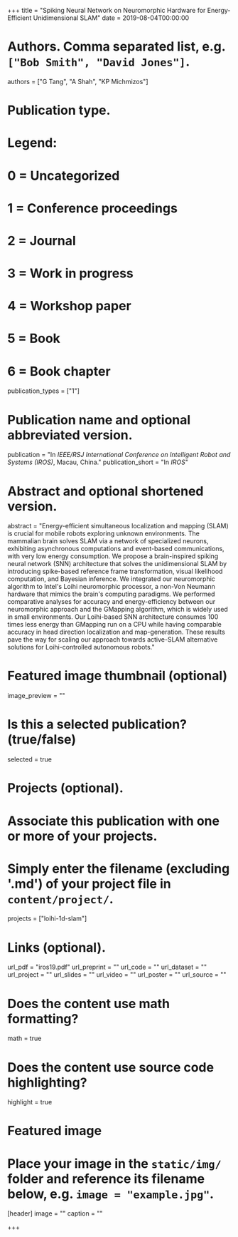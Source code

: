 +++
title = "Spiking Neural Network on Neuromorphic Hardware for Energy-Efficient Unidimensional SLAM"
date = 2019-08-04T00:00:00

# Authors. Comma separated list, e.g. `["Bob Smith", "David Jones"]`.
authors = ["G Tang", "A Shah", "KP Michmizos"]

# Publication type.
# Legend:
# 0 = Uncategorized
# 1 = Conference proceedings
# 2 = Journal
# 3 = Work in progress
# 4 = Workshop paper
# 5 = Book
# 6 = Book chapter
publication_types = ["1"]

# Publication name and optional abbreviated version.
publication = "In *IEEE/RSJ International Conference on Intelligent Robot and Systems (IROS)*, Macau, China."
publication_short = "In *IROS*"

# Abstract and optional shortened version.
abstract = "Energy-efficient simultaneous localization and mapping (SLAM) is crucial for mobile robots exploring unknown environments. The mammalian brain solves SLAM via a network of specialized neurons, exhibiting asynchronous computations and event-based communications, with very low energy consumption. We propose a brain-inspired spiking neural network (SNN) architecture that solves the unidimensional SLAM by introducing spike-based reference frame transformation, visual likelihood computation, and Bayesian inference. We integrated our neuromorphic algorithm to Intel's Loihi neuromorphic processor, a non-Von Neumann hardware that mimics the brain's computing paradigms. We performed comparative analyses for accuracy and energy-efficiency between our neuromorphic approach and the GMapping algorithm, which is widely used in small environments. Our Loihi-based SNN architecture consumes 100 times less energy than GMapping run on a CPU while having comparable accuracy in head direction localization and map-generation. These results pave the way for scaling our approach towards active-SLAM alternative solutions for Loihi-controlled autonomous robots."

# Featured image thumbnail (optional)
image_preview = ""

# Is this a selected publication? (true/false)
selected = true

# Projects (optional).
#   Associate this publication with one or more of your projects.
#   Simply enter the filename (excluding '.md') of your project file in `content/project/`.
projects = ["loihi-1d-slam"]

# Links (optional).
url_pdf = "iros19.pdf"
url_preprint = ""
url_code = ""
url_dataset = ""
url_project = ""
url_slides = ""
url_video = ""
url_poster = ""
url_source = ""

# Does the content use math formatting?
math = true

# Does the content use source code highlighting?
highlight = true

# Featured image
# Place your image in the `static/img/` folder and reference its filename below, e.g. `image = "example.jpg"`.
[header]
image = ""
caption = ""

+++

